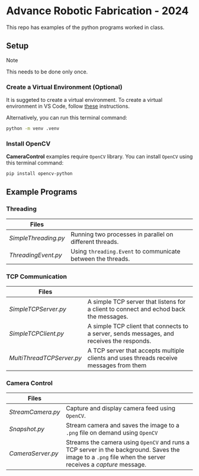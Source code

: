 # Advance Robotic Fabrication - 2024

This repo has examples of the python programs worked in class.

## Setup

> [!Note]
> This needs to be done only once.

### Create a Virtual Environment (Optional)

It is suggeted to create a virtual environment. To create a virtual environment in VS Code, follow [these](https://code.visualstudio.com/docs/python/environments#_using-the-create-environment-command) instructions.

Alternatively, you can run this terminal command:

```bash
python -m venv .venv
```

### Install OpenCV

**CameraControl** examples require `OpenCV` library. You can install `OpenCV` using this terminal command:

```bash
pip install opencv-python
```

## Example Programs

### Threading

| Files                |                                                             |
| -------------------- | ----------------------------------------------------------- |
| _SimpleThreading.py_ | Running two processes in parallel on different threads.     |
| _ThreadingEvent.py_  | Using `threading.Event` to communicate between the threads. |

### TCP Communication

| Files                     |                                                                                           |
| ------------------------- | ----------------------------------------------------------------------------------------- |
| _SimpleTCPServer.py_      | A simple TCP server that listens for a client to connect and echod back the messages.     |
| _SimpleTCPClient.py_      | A simple TCP client that connects to a server, sends messages, and receives the responds. |
| _MultiThreadTCPServer.py_ | A TCP server that accepts multiple clients and uses threads receive messages from them    |

### Camera Control

| Files             |                                                                                                                                                           |
| ----------------- | --------------------------------------------------------------------------------------------------------------------------------------------------------- |
| _StreamCamera.py_ | Capture and display camera feed using `OpenCV`.                                                                                                           |
| _Snapshot.py_     | Stream camera and saves the image to a `.png` file on demand using `OpenCV`                                                                               |
| _CameraServer.py_ | Streams the camera using `OpenCV` and runs a TCP server in the background. Saves the image to a `.png` file when the server receives a _capture_ message. |
